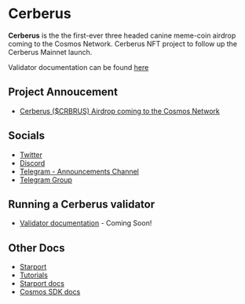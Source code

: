 # Cerberus

**Cerberus** is the the first-ever three headed canine meme-coin airdrop coming to the Cosmos Network. Cerberus NFT project to follow up the Cerberus Mainnet launch.

Validator documentation can be found [here](https://www.cerberus.zone/running-a-validator.html)

## Project Annoucement

- [Cerberus ($CRBRUS) Airdrop coming to the Cosmos Network](https://medium.com/@cerberus_zone/cerberus-crbrus-airdrop-coming-to-the-cosmos-network-9911c780dcdd)

## Socials

- [Twitter](https://twitter.com/CerberusZone)
- [Discord](https://discord.gg/njD9SG7Y)
- [Telegram - Announcements Channel](https://t.me/cerberus_zone)
- [Telegram Group](https://t.me/cerberus_zone_group)

## Running a Cerberus validator

- [Validator documentation](https://www.cerberus.zone/running-a-validator.html) - Coming Soon!

## Other Docs

- [Starport](https://starport.com)
- [Tutorials](https://docs.starport.com/guide)
- [Starport docs](https://docs.starport.com)
- [Cosmos SDK docs](https://docs.cosmos.network)
